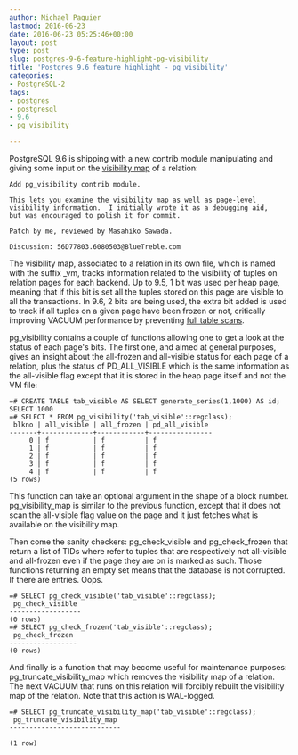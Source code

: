 ```yaml
---
author: Michael Paquier
lastmod: 2016-06-23
date: 2016-06-23 05:25:46+00:00
layout: post
type: post
slug: postgres-9-6-feature-highlight-pg-visibility
title: 'Postgres 9.6 feature highlight - pg_visibility'
categories:
- PostgreSQL-2
tags:
- postgres
- postgresql
- 9.6
- pg_visibility

---
```


PostgreSQL 9.6 is shipping with a new contrib module manipulating and
giving some input on the [visibility map](https://www.postgresql.org/docs/9.6/static/storage-vm.html)
of a relation:

    Add pg_visibility contrib module.

    This lets you examine the visibility map as well as page-level
    visibility information.  I initially wrote it as a debugging aid,
    but was encouraged to polish it for commit.

    Patch by me, reviewed by Masahiko Sawada.

    Discussion: 56D77803.6080503@BlueTreble.com

The visibility map, associated to a relation in its own file, which is
named with the suffix \_vm, tracks information related to the visibility
of tuples on relation pages for each backend. Up to 9.5, 1 bit was used
per heap page, meaning that if this bit is set all the tuples stored
on this page are visible to all the transactions. In 9.6, 2 bits are being
used, the extra bit added is used to track if all tuples on a given page
have been frozen or not, critically improving VACUUM performance by
preventing [full table scans](https://git.postgresql.org/gitweb/?p=postgresql.git;a=commit;h=a892234f830e832110f63fc0a2afce2fb21d1584).

pg\_visibility contains a couple of functions allowing one to get a look
at the status of each page's bits. The first one, and aimed at general
purposes, gives an insight about the all-frozen and all-visible status
for each page of a relation, plus the status of PD\_ALL\_VISIBLE which
is the same information as the all-visible flag except that it is stored
in the heap page itself and not the VM file:

    =# CREATE TABLE tab_visible AS SELECT generate_series(1,1000) AS id;
    SELECT 1000
	=# SELECT * FROM pg_visibility('tab_visible'::regclass);
     blkno | all_visible | all_frozen | pd_all_visible
	-------+-------------+------------+----------------
         0 | f           | f          | f
         1 | f           | f          | f
         2 | f           | f          | f
         3 | f           | f          | f
         4 | f           | f          | f
    (5 rows)

This function can take an optional argument in the shape of a block
number. pg\_visibility\_map is similar to the previous function, except
that it does not scan the all-visible flag value on the page and it just
fetches what is available on the visibility map.

Then come the sanity checkers: pg\_check\_visible and pg\_check\_frozen
that return a list of TIDs where refer to tuples that are respectively
not all-visible and all-frozen even if the page they are on is marked as
such. Those functions returning an empty set means that the database is
not corrupted. If there are entries. Oops.

    =# SELECT pg_check_visible('tab_visible'::regclass);
     pg_check_visible
    ------------------
    (0 rows)
    =# SELECT pg_check_frozen('tab_visible'::regclass);
     pg_check_frozen
    -----------------
    (0 rows)

And finally is a function that may become useful for maintenance purposes:
pg\_truncate\_visibility\_map which removes the visibility map of a
relation. The next VACUUM that runs on this relation will forcibly rebuilt
the visibility map of the relation. Note that this action is WAL-logged.

    =# SELECT pg_truncate_visibility_map('tab_visible'::regclass);
     pg_truncate_visibility_map
    ----------------------------
     
    (1 row)

